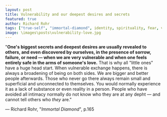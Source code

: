 ```yaml
---
layout: post
title: Vulnerability and our deepest desires and secrets
featured: true
author: Richard Rohr
tags: ["true-self", "immortal-diamond", identity, spirituality, fear, vulnerability, judgement, desires, secrets, love, sorrow, failure, needs, loved-one]
image: \images\posts\vulnerability-love.jpg
---
```


"**One's biggest secrets and deepest desires are usually revealed to others, and even discovered by ourselves, in the presence of sorrow, failure, or need ― when we are very vulnerable and when one feels entirely safe in the arms of someone's love.** That is why all "little ones" have a huge head start. When vulnerable exchange happens, there is always a broadening of being on both sides. We are bigger and better people afterwards. Those who never go there always remain small and superficial and unconnected to themselves. You would normally experience it as a lack of substance or even reality in a person. People who have avoided all intimacy normally do not know who they are at any depht ― and cannot tell others who _they_ are."

― Richard Rohr, "_Immortal Diamond_", p.165